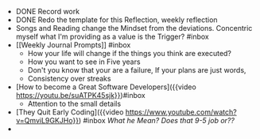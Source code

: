 - DONE Record work
- DONE Redo the template for this Reflection, weekly reflection
- Songs and Reading change the Mindset from the deviations. Concentric myself what I'm providing as a value is the Trigger? #inbox
- [[Weekly Journal Prompts]] #inbox
	- How your life will change if the things you think are executed?
	- How you want to see in Five years
	- Don't you know that your are a failure, If your plans are just words,
	- Consistency over streaks
- [How to become a Great Software Developers]({{video https://youtu.be/suATPK45sjk}})#inbox
	- Attention to the small details
- [They Quit Early Coding]({{video https://www.youtube.com/watch?v=QmviL9GKJHo}}) #inbox 
  *What he Mean? Does that 9-5 job or??*
-